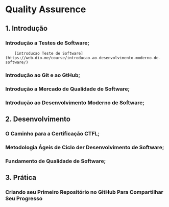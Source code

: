 # Quality Assurence 

## 1. Introdução

### 	  Introdução a Testes de Software;
        [introducao Teste de Software](https://web.dio.me/course/introducao-ao-desenvolvimento-moderno-de-software/)

### 	  Introdução ao Git e ao GtHub;

### 	  Introdução a Mercado de Qualidade de Software;

### 	  Introdução ao Desenvolvimento Moderno de Software;

### 	

## 2. Desenvolvimento

### 	  O Caminho para a Certificação CTFL;

### 	  Metodologia Ágeis de Ciclo der Desenvolvimento de Software;

### 	  Fundamento de Qualidade de Software;



## 3. Prática 

### 	  Criando seu Primeiro Repositório no GitHub Para Compartilhar Seu Progresso


